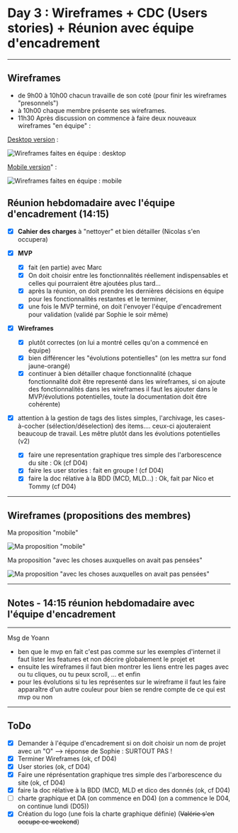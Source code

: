 # Day 3 : Wireframes + CDC (Users stories) + Réunion avec équipe d'encadrement

---

## Wireframes

- de 9h00 à 10h00 chacun travaille de son coté (pour finir les wireframes "presonnels")
- à 10h00 chaque membre présente ses wireframes.
- 11h30 Après discussion on commence à faire deux nouveaux wireframes "en équipe" :

[Desktop version](https://whimsical.com/wichlist-desktop-NuUYbWXmHCNkLodtXR9y9r) :

![Wireframes faites en équipe : desktop](https://github.com/Martin-GS/WishList_Client_v1--Aphotheose/blob/main/carnet_de_bord_personnel/documents_and_images/images/S0-D03-WichList-wireframe_Desktop.png)

[Mobile version](https://whimsical.com/wishlist-mobile-XpRqezyH27n3oBKjM59DZX)" :

![Wireframes faites en équipe : mobile](https://github.com/Martin-GS/WishList_Client_v1--Aphotheose/blob/main/carnet_de_bord_personnel/documents_and_images/images/S0-D03-WichList-wireframe_mobile.png)

## Réunion hebdomadaire avec l'équipe d'encadrement (14:15)

- [x] __Cahier des charges__ à "nettoyer" et bien détailler (Nicolas s'en occupera)
  
- [x] __MVP__
  - [x] fait (en partie) avec Marc
  - [x] On doit choisir entre les fonctionnalités réellement indispensables et celles qui pourraient être ajoutées plus tard...
  - [x] après la réunion, on doit prendre les dernières décisions en équipe pour les fonctionnalités restantes et le terminer,
  - [x] une fois le MVP terminé, on doit l'envoyer l'équipe d'encadrement pour validation (validé par Sophie le soir même)
  
- [x] __Wireframes__
  - [x] plutôt correctes (on lui a montré celles qu'on a commencé en équipe)
  - [x] bien différencer les "évolutions potentielles" (on les mettra sur fond jaune-orangé)
  - [x] continuer à bien détailler chaque fonctionnalité (chaque fonctionnalité doit être representé dans les wireframes, si on ajoute des fonctionnalités dans les wireframes il faut les ajouter dans le MVP/évolutions potentielles, toute la documentation doit être cohérente)

- [x] attention à la gestion de tags des listes simples, l'archivage, les cases-à-cocher (sélection/déselection) des items.... ceux-ci ajouteraient beaucoup de travail. Les mêtre plutôt dans les évolutions potentielles (v2)
  - [x] faire une representation graphique tres simple des l'arborescence du site : Ok (cf D04)
  - [x] faire les user stories : fait en groupe ! (cf D04)
  - [x] faire la doc rélative à la BDD (MCD, MLD...) : Ok, fait par Nico et Tommy (cf D04)

---

## Wireframes (propositions des membres) 

Ma proposition "mobile"

![Ma proposition "mobile"](https://github.com/Martin-GS/WishList_Client_v1--Aphotheose/blob/main/carnet_de_bord_personnel/Carnet_de_bord-Personnel/images/S0-D03-My_wireframes.png?raw=true)

Ma proposition "avec les choses auxquelles on avait pas pensées"

![Ma proposition "avec les choses auxquelles on avait pas pensées"](https://github.com/Martin-GS/WishList_Client_v1--Aphotheose/blob/main/carnet_de_bord_personnel/Carnet_de_bord-Personnel/images/S0-D03-My_wireframes_2.png?raw=true)

---

## Notes - 14:15 réunion hebdomadaire avec l'équipe d'encadrement

---

Msg de Yoann
- ben que le mvp en fait c'est pas comme sur les exemples d'internet il faut lister les features et non décrire globalement le projet et
- ensuite les wireframes il faut bien montrer les liens entre les pages avec ou tu cliques, ou tu peux scroll, ... et enfin 
- pour les évolutions si tu les représentes sur le wireframe il faut les faire apparaître d'un autre couleur pour bien se rendre compte de ce qui est mvp ou non

---

## ToDo

- [x] Demander à l'équipe d'encadrement si on doit choisir un nom de projet avec un "O" --> réponse de Sophie : SURTOUT PAS !
- [x] Terminer Wireframes (ok, cf D04)
- [x] User stories (ok, cf D04)
- [x] Faire une réprésentation graphique tres simple des l'arborescence du site (ok, cf D04)
- [x] faire la doc rélative à la BDD (MCD, MLD et dico des donnés (ok, cf D04)
- [ ] charte graphique et DA (on commence en D04) (on a commence le D04, on continue lundi (D05))
- [x] Création du logo (une fois la charte graphique définie) (~~Valérie s'en occupe ce weekend~~)
